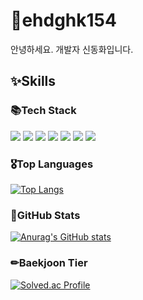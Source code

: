 
# 🌱ehdghk154
안녕하세요. 개발자 신동화입니다.

## ✨Skills
### 📚Tech Stack
<p>
  <img src="https://img.shields.io/badge/Java-007396?style=flat-square&logo=Java&logoColor=white"/>
  <img src="https://img.shields.io/badge/SpringBoot-6DB33F?style=flat-square&logo=SpringBoot&logoColor=white"/>
  <img src="https://img.shields.io/badge/JavaScript-F7DF1E?style=flat-square&logo=JavaScript&logoColor=white"/>
  <img src="https://img.shields.io/badge/HTML5-E34F26?style=flat-square&logo=HTML5&logoColor=white"/>
  <img src="https://img.shields.io/badge/CSS-1572B6?style=flat-square&logo=CSS3&logoColor=white"/>
  <img src="https://img.shields.io/badge/Android-3DDC84?style=flat-square&logo=android&logoColor=white"/>
  <img src="https://img.shields.io/badge/Oracle-F80000?style=flat-square&logo=oracle&logoColor=white"/>
</p>

### 🎖Top Languages
[![Top Langs](https://github-readme-stats.vercel.app/api/top-langs/?username=ehdghk154)](https://github.com/anuraghazra/github-readme-stats)

### 📃GitHub Stats
[![Anurag's GitHub stats](https://github-readme-stats.vercel.app/api?username=ehdghk154&show_icons=true&theme=default)](https://github.com/anuraghazra/github-readme-stats)

### ✏Baekjoon Tier
[![Solved.ac Profile](http://mazassumnida.wtf/api/v2/generate_badge?boj=ehdghk154)](https://solved.ac/ehdghk154/)

<!--
**ehdghk154/ehdghk154** is a ✨ _special_ ✨ repository because its `README.md` (this file) appears on your GitHub profile.

Here are some ideas to get you started:

- 🔭 I’m currently working on ...
- 🌱 I’m currently learning ...
- 👯 I’m looking to collaborate on ...
- 🤔 I’m looking for help with ...
- 💬 Ask me about ...
- 📫 How to reach me: ...
- 😄 Pronouns: ...
- ⚡ Fun fact: ...
-->
